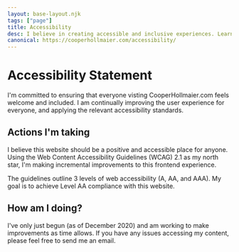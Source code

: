 ```yaml
---
layout: base-layout.njk
tags: ["page"]
title: Accessibility
desc: I believe in creating accessible and inclusive experiences. Learn more about what we're doing on cooperhollmaier.com.
canonical: https://cooperhollmaier.com/accessibility/
---
```


# Accessibility Statement

I'm committed to ensuring that everyone visting CooperHollmaier.com feels welcome and included. I am continually improving the user experience for everyone, and applying the relevant accessibility standards.

## Actions I'm taking

I believe this website should be a positive and accessible place for anyone. Using the Web Content Accessibility Guidelines (WCAG) 2.1 as my north star, I'm making incremental improvements to this frontend experience.

The guidelines outline 3 levels of web accessibility (A, AA, and AAA). My goal is to achieve Level AA compliance with this website.

## How am I doing?

I've only just begun (as of December 2020) and am working to make improvements as time allows. If you have any issues accessing my content, please feel free to send me an email.
